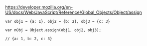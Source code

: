 https://developer.mozilla.org/en-US/docs/Web/JavaScript/Reference/Global_Objects/Object/assign

```
var obj1 = {a: 1}, obj2 = {b: 2}, obj3 = {c: 3}

var nObj = Object.assign(obj1, obj2, obj3);

// {a: 1, b: 2, c: 3}
```

